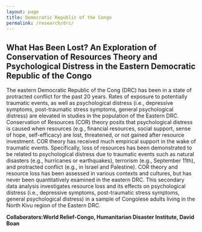 ```yaml
---
layout: page
title: Democratic Republic of the Congo
permalink: /research/drc/
---
```

## What Has Been Lost? An Exploration of Conservation of Resources Theory and Psychological Distress in the Eastern Democratic Republic of the Congo

The eastern Democratic Republic of the Cong (DRC) has been in a state of protracted
conflict for the past 20 years. Rates of exposure to potentially traumatic events, as well as
psychological distress (i.e., depressive symptoms, post-traumatic stress symptoms, general
psychological distress) are elevated in studies in the population of the Eastern DRC.
Conservation of Resources (COR) theory posits that psychological distress is caused when
resources (e.g., financial resources, social support, sense of hope, self-efficacy) are lost,
threatened, or not gained after resource investment. COR theory has received much empirical
support in the wake of traumatic events. Specifically, loss of resources has been demonstrated to
be related to psychological distress due to traumatic events such as natural disasters (e.g.,
hurricanes or earthquakes), terrorism (e.g., September 11th), and protracted conflict (e.g., in
Israel and Palestine). COR theory and resource loss has been assessed in various contexts and
cultures, but has never been quantitatively examined in the eastern DRC. This secondary data analysis investigates resource loss and its effects on psychological distress (i.e., depressive
symptoms, post-traumatic stress symptoms, general psychological distress) in a sample of
Congolese adults living in the North Kivu region of the Eastern DRC. 

**Collaborators:World Relief-Congo, Humanitarian Disaster Institute, David Boan**
